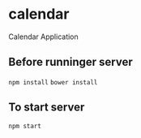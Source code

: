 # calendar
Calendar Application

## Before runninger server
`npm install`
`bower install`

## To start server
`npm start`